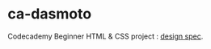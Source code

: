 # ca-dasmoto
Codecademy Beginner HTML &amp; CSS project : [design spec](https://content.codecademy.com/courses/freelance-1/unit-2/dasmotos-arts_redline.jpg).
